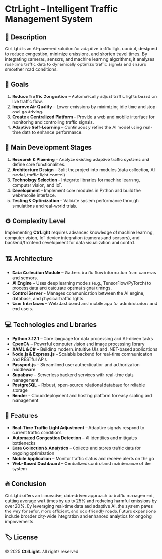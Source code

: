# CtrLight – Intelligent Traffic Management System

## 📌 Description
CtrLight is an AI-powered solution for adaptive traffic light control, designed to reduce congestion, minimize emissions, and shorten travel times. By integrating cameras, sensors, and machine learning algorithms, it analyzes real-time traffic data to dynamically optimize traffic signals and ensure smoother road conditions.

## 🎯 Goals
1. **Reduce Traffic Congestion** – Automatically adjust traffic lights based on live traffic flow.  
2. **Improve Air Quality** – Lower emissions by minimizing idle time and stop-and-go driving.  
3. **Create a Centralized Platform** – Provide a web and mobile interface for monitoring and controlling traffic signals.  
4. **Adaptive Self-Learning** – Continuously refine the AI model using real-time data to enhance performance.

## 🔨 Main Development Stages
1. **Research & Planning** – Analyze existing adaptive traffic systems and define core functionalities.  
2. **Architecture Design** – Split the project into modules (data collection, AI model, traffic light control).  
3. **Technology Selection** – Integrate libraries for machine learning, computer vision, and IoT.  
4. **Development** – Implement core modules in Python and build the web/mobile interface.  
5. **Testing & Optimization** – Validate system performance through simulations and real-world trials.

## ⚙️ Complexity Level
Implementing **CtrLight** requires advanced knowledge of machine learning, computer vision, IoT device integration (cameras and sensors), and backend/frontend development for data visualization and control.

## 🏗️ Architecture
- **Data Collection Module** – Gathers traffic flow information from cameras and sensors.  
- **AI Engine** – Uses deep learning models (e.g., TensorFlow/PyTorch) to process data and calculate optimal signal timings.  
- **Control Server** – Manages communication between the AI engine, database, and physical traffic lights.  
- **User Interfaces** – Web dashboard and mobile app for administrators and end users.

## 💻 Technologies and Libraries
- **Python 3.12.1** – Core language for data processing and AI-driven tasks  
- **OpenCV** – Powerful computer vision and image processing library  
- **XAML & C#** – Building modern, intuitive UIs and .NET-based applications  
- **Node.js & Express.js** – Scalable backend for real-time communication and RESTful APIs  
- **Passport.js** – Streamlined user authentication and authorization middleware  
- **Supabase** – Serverless backend services with real-time data management  
- **PostgreSQL** – Robust, open-source relational database for reliable storage  
- **Render** – Cloud deployment and hosting platform for easy scaling and management

## 🚀 Features
- **Real-Time Traffic Light Adjustment** – Adaptive signals respond to current traffic conditions  
- **Automated Congestion Detection** – AI identifies and mitigates bottlenecks  
- **Data Collection & Analytics** – Collects and stores traffic data for ongoing optimization  
- **Mobile Application** – Monitor traffic status and receive alerts on the go  
- **Web-Based Dashboard** – Centralized control and maintenance of the system

## 🔥 Conclusion
CtrLight offers an innovative, data-driven approach to traffic management, cutting average wait times by up to 25% and reducing harmful emissions by over 20%. By leveraging real-time data and adaptive AI, the system paves the way for safer, more efficient, and eco-friendly roads. Future expansions include broader city-wide integration and enhanced analytics for ongoing improvements.

## 🏷️ License
© 2025 **CtrlLight**. All rights reserved
